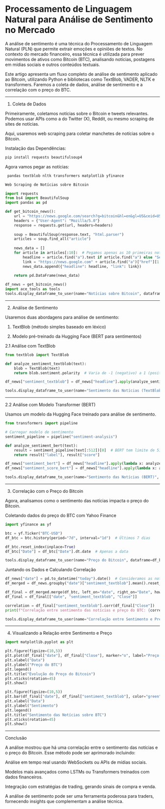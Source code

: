 # Processamento de Linguagem Natural para Análise de Sentimento no Mercado

A análise de sentimento é uma técnica do Processamento de Linguagem Natural (PLN) que permite extrair emoções e opiniões de textos. No contexto do mercado financeiro, essa técnica é utilizada para prever movimentos de ativos como Bitcoin (BTC), analisando notícias, postagens em mídias sociais e outros conteúdos textuais.

Este artigo apresenta um fluxo completo de análise de sentimento aplicado ao Bitcoin, utilizando Python e bibliotecas como TextBlob, VADER, NLTK e transformers. Faremos a coleta de dados, análise de sentimento e a correlação com o preço do BTC.


---

1. Coleta de Dados

Primeiramente, coletamos notícias sobre o Bitcoin e tweets relevantes. Podemos usar APIs como a do Twitter (X), Reddit, ou mesmo scraping de sites de notícias.

Aqui, usaremos web scraping para coletar manchetes de notícias sobre o Bitcoin.

Instalação das Dependências:
```py
pip install requests beautifulsoup4
```

Agora vamos pegar as notícias:

```py
 pandas textblob nltk transformers matplotlib yfinance

Web Scraping de Notícias sobre Bitcoin

import requests
from bs4 import BeautifulSoup
import pandas as pd

def get_bitcoin_news():
    url = "https://news.google.com/search?q=bitcoin&hl=en&gl=US&ceid=US:en"
    headers = {"User-Agent": "Mozilla/5.0"}
    response = requests.get(url, headers=headers)
    
    soup = BeautifulSoup(response.text, "html.parser")
    articles = soup.find_all("article")
    
    news_data = []
    for article in articles[:10]:  # Pegamos apenas as 10 primeiras notícias
        headline = article.find("a").text if article.find("a") else "Sem título"
        link = "https://news.google.com" + article.find("a")["href"][1:] if article.find("a") else "#"
        news_data.append({"headline": headline, "link": link})
    
    return pd.DataFrame(news_data)

df_news = get_bitcoin_news()
import ace_tools as tools
tools.display_dataframe_to_user(name="Notícias sobre Bitcoin", dataframe=df_news)
```

---

2. Análise de Sentimento

Usaremos duas abordagens para análise de sentimento:

1. TextBlob (método simples baseado em léxico)


2. Modelo pré-treinado da Hugging Face (BERT para sentimentos)



2.1 Análise com TextBlob

```py
from textblob import TextBlob

def analyze_sentiment_textblob(text):
    blob = TextBlob(text)
    return blob.sentiment.polarity  # Varia de -1 (negativo) a 1 (positivo)

df_news["sentiment_textblob"] = df_news["headline"].apply(analyze_sentiment_textblob)

tools.display_dataframe_to_user(name="Sentimento das Notícias (TextBlob)", dataframe=df_news)
```

---

2.2 Análise com Modelo Transformer (BERT)

Usamos um modelo da Hugging Face treinado para análise de sentimento.

```py
from transformers import pipeline

# Carregar modelo de sentimento
sentiment_pipeline = pipeline("sentiment-analysis")

def analyze_sentiment_bert(text):
    result = sentiment_pipeline(text[:512])[0]  # BERT tem limite de 512 tokens
    return result["label"], result["score"]

df_news["sentiment_bert"] = df_news["headline"].apply(lambda x: analyze_sentiment_bert(x)[0])
df_news["sentiment_score_bert"] = df_news["headline"].apply(lambda x: analyze_sentiment_bert(x)[1])

tools.display_dataframe_to_user(name="Sentimento das Notícias (BERT)", dataframe=df_news)
```

---

3. Correlação com o Preço do Bitcoin

Agora, analisamos como o sentimento das notícias impacta o preço do Bitcoin.

Coletando dados do preço do BTC com Yahoo Finance

```py
import yfinance as yf

btc = yf.Ticker("BTC-USD")
df_btc = btc.history(period="7d", interval="1d")  # Últimos 7 dias

df_btc.reset_index(inplace=True)
df_btc["Date"] = df_btc["Date"].dt.date  # Apenas a data

tools.display_dataframe_to_user(name="Preço do Bitcoin", dataframe=df_btc)
```

Juntando os Dados e Calculando Correlação

```py
df_news["date"] = pd.to_datetime("today").date()  # Consideramos as notícias do dia atual
df_merged = df_news.groupby("date")["sentiment_textblob"].mean().reset_index()

df_final = df_merged.merge(df_btc, left_on="date", right_on="Date", how="inner")
df_final = df_final[["date", "sentiment_textblob", "Close"]]

correlation = df_final["sentiment_textblob"].corr(df_final["Close"])
print(f"Correlação entre sentimento das notícias e preço do BTC: {correlation:.2f}")

tools.display_dataframe_to_user(name="Correlação entre Sentimento e Preço do Bitcoin", dataframe=df_final)
```

---

4. Visualizando a Relação entre Sentimento e Preço

```py
import matplotlib.pyplot as plt

plt.figure(figsize=(10,5))
plt.plot(df_final["date"], df_final["Close"], marker="o", label="Preço do Bitcoin (USD)")
plt.xlabel("Data")
plt.ylabel("Preço do BTC")
plt.legend()
plt.title("Evolução do Preço do Bitcoin")
plt.xticks(rotation=45)
plt.show()

plt.figure(figsize=(10,5))
plt.bar(df_final["date"], df_final["sentiment_textblob"], color="green", alpha=0.5, label="Sentimento Médio")
plt.xlabel("Data")
plt.ylabel("Sentimento")
plt.legend()
plt.title("Sentimento das Notícias sobre BTC")
plt.xticks(rotation=45)
plt.show()
```

---

Conclusão

A análise mostrou que há uma correlação entre o sentimento das notícias e o preço do Bitcoin. Esse método pode ser aprimorado incluindo:

Análise em tempo real usando WebSockets ou APIs de mídias sociais.

Modelos mais avançados como LSTMs ou Transformers treinados com dados financeiros.

Integração com estratégias de trading, gerando sinais de compra e venda.


A análise de sentimento pode ser uma ferramenta poderosa para traders, fornecendo insights que complementam a análise técnica.

